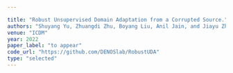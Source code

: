 ```yaml
---

title: "Robust Unsupervised Domain Adaptation from a Corrupted Source."
authors: "Shuyang Yu, Zhuangdi Zhu, Boyang Liu, Anil Jain, and Jiayu Zhou"
venue: "ICDM"
year: 2022
paper_label: "to appear"
code_url: "https://github.com/DENOSlab/RobustUDA"
type: "selected"
---
```

